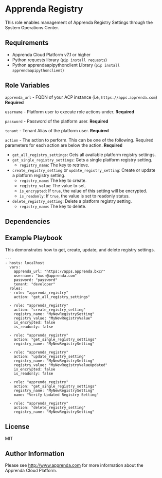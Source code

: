 Apprenda Registry
=========

This role enables management of Apprenda Registry Settings through the System Operations Center.

Requirements
------------

* Apprenda Cloud Platform v7.1 or higher
* Python requests library (`pip install requests`)
* Python apprendaapipythonclient Library (`pip install apprendaapipythonclient`)

Role Variables
--------------

`apprenda_url` - FQDN of your ACP instance (i.e, `https://apps.apprenda.com`) **Required**

`username` - Platform user to execute role actions under. **Required**

`password` - Password of the platform user. **Required**

`tenant` - Tenant Alias of the platform user. **Required**

`action` - The action to perform. This can be one of the following. Required parameters for each action are below the action. **Required**
- `get_all_registry_settings`: Gets all available platform registry settings.
- `get_single_registry_settings`: Gets a single platform registry setting.
  - `registry_name`: The key to retrieve.
- `create_registry_setting` or `update_registry_setting`: Create or update a platform registry setting.
  - `registry_name`: The key to create.
  - `registry_value`: The value to set.
  - `is_encrypted`: If `true`, the value of this setting will be encrypted.
  - `is_readonly`: If `true`, the value is set to readonly status.
- `delete_registry_setting`: Delete a platform registry setting.
  - `registry_name`: The key to delete.

Dependencies
------------


Example Playbook
----------------

This demonstrates how to get, create, update, and delete registry settings.

```
---
- hosts: localhost
  vars:
    apprenda_url: "https://apps.apprenda.bxcr"
    username: "bxcr@apprenda.com"
    password: "password"
    tenant: "developer"
  roles:
  - role: "apprenda_registry"
    action: "get_all_registry_settings"

  - role: "apprenda_registry"
    action: "create_registry_setting"
    registry_name: "MyNewRegistrySetting"
    registry_value: "MyNewRegistryValue"
    is_encrypted: false
    is_readonly: false

  - role: "apprenda_registry"
    action: "get_single_registry_settings"
    registry_name: "MyNewRegistrySetting"

  - role: "apprenda_registry"
    action: "update_registry_setting"
    registry_name: "MyNewRegistrySetting"
    registry_value: "MyNewRegistryValueUpdated"
    is_encrypted: false
    is_readonly: false

  - role: "apprenda_registry"
    action: "get_single_registry_settings"
    registry_name: "MyNewRegistrySetting"
    name: "Verify Updated Registry Setting"

  - role: "apprenda_registry"
    action: "delete_registry_setting"
    registry_name: "MyNewRegistrySetting"
```

License
-------

MIT

Author Information
------------------

Please see http://www.apprenda.com for more information about the Apprenda Cloud Platform.